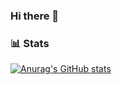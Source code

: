 ### Hi there 👋
### 📊 Stats

[![Anurag's GitHub stats](https://github-readme-stats.vercel.app/api?username=hasan-razibul)](https://github.com/anuraghazra/github-readme-stats)


